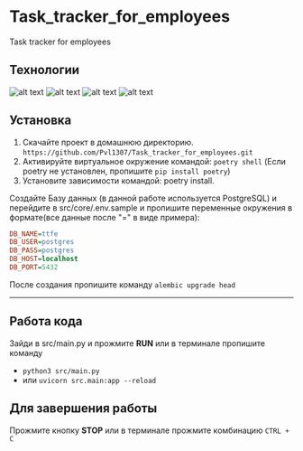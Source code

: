 # Task_tracker_for_employees
Task tracker for employees

## Технологии
![alt text](https://img.shields.io/badge/fastapi-0.104.1-%23009688?logo=fastapi&labelColor=hsl)
![alt text](https://img.shields.io/badge/pydantic-2.5.2-%23E92063?logo=pydantic&labelColor=hsl)
![alt text](https://img.shields.io/badge/alembic-1.12.1-%23E95420?logo=alembic&labelColor=hsl)
![alt text](https://img.shields.io/badge/sqlalchemy-2.0.23-%23D71F00?logo=sqlalchemy)


## Установка

1. Скачайте проект в домашнюю директорию. ```https://github.com/Pvl1307/Task_tracker_for_employees.git```
2. Активируйте виртуальное окружение командой: ```poetry shell```
(Если poetry не установлен, пропишите ```pip install poetry```)
3. Установите зависимости командой: poetry install.

Создайте Базу данных (в данной работе используется PostgreSQL) и перейдите в src/core/.env.sample и пропишите переменные
окружения в формате(все данные после "=" в виде примера):

```ini
DB_NAME=ttfe
DB_USER=postgres
DВ_PASS=postgres
DB_HOST=localhost
DB_PORT=5432
```
После создания пропишите команду ```alembic upgrade head```
***

## Работа кода

Зайди в src/main.py и прожмите **RUN** или в терминале пропишите команду 
* ```python3 src/main.py``` 
* или ```uvicorn src.main:app --reload```

## Для завершения работы

Прожмите кнопку **STOP** или в терминале прожмите комбинацию ```CTRL + C```
